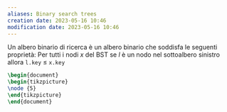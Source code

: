 ```yaml
---
aliases: Binary search trees
creation date: 2023-05-16 10:46
modification date: 2023-05-16 10:46
---
```


Un albero binario di ricerca è un albero binario che soddisfa le seguenti proprietà:
Per tutti i nodi $x$ del BST se $l$ è un nodo nel sottoalbero sinistro allora `l.key` $\leq$ `x.key`

```tikz
\begin{document}
\begin{tikzpicture}
\node {5} 
\end{tikzpicture}
\end{document}
```